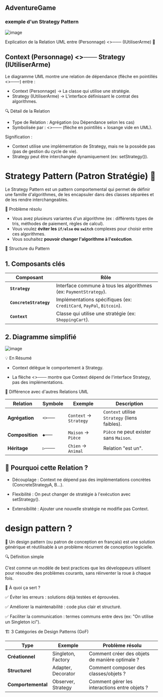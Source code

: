 ## AdventureGame
### exemple d'un Strategy Pattern 


![image](https://github.com/user-attachments/assets/d1ebb4bc-f65d-4359-8598-e09ae20c61d8)


Explication de la Relation UML entre  (Personnage) <>───   (IUtiliserArme) 🎯

## Context (Personnage) <>─── Strategy (IUtiliserArme) 

Le diagramme UML montre une relation de dépendance (flèche en pointillés <>───) entre :

- Context (Personnage) → La classe qui utilise une stratégie.
- Strategy (IUtiliserArme) → L'interface définissant le contrat des algorithmes.


🔍 Détail de la Relation

- Type de Relation : Agrégation (ou Dépendance selon les cas)
- Symbolisée par : <>─── (flèche en pointillés + losange vide en UML).

Signification :

- Context utilise une implémentation de Strategy, mais ne la possède pas (pas de gestion du cycle de vie).
- Strategy peut être interchangée dynamiquement (ex: setStrategy()).


# Strategy Pattern (Patron Stratégie) 🎯

Le Strategy Pattern est un pattern comportemental qui permet de définir une famille d'algorithmes, de les encapsuler dans des classes séparées et de les rendre interchangeables.

📌 Problème résolu

<ul>
    <li> Vous avez plusieurs variantes d'un algorithme (ex : différents types de tris, méthodes de paiement, règles de calcul).           </li>
    <li> Vous voulez <strong>éviter les <code>if/else</code> ou <code>switch</code></strong> complexes pour choisir entre ces algorithmes.</li>
    <li> Vous souhaitez <strong>pouvoir changer l'algorithme à l'exécution</strong>.                                                      </li>
</ul>

🎯 Structure du Pattern

## 1. Composants clés

<table>
    <thead><tr>         <th> Composant </th>                        <th> Rôle </th></tr></thead>
    <tbody>
      <tr><td><strong><code> Strategy          </code></strong></td><td> Interface commune à tous les algorithmes (ex: <code>PaymentStrategy</code>).                         </td></tr>
      <tr><td><strong><code> ConcreteStrategy  </code></strong></td><td> Implémentations spécifiques (ex: <code>CreditCard</code>, <code>PayPal</code>, <code>Bitcoin</code>).</td></tr>
      <tr><td><strong><code> Context           </code></strong></td><td> Classe qui utilise une stratégie (ex: <code>ShoppingCart</code>).                                    </td></tr>
    </tbody>
</table>


## 2. Diagramme simplifié

![image](https://github.com/user-attachments/assets/0017344a-7081-4a6a-b0ab-6cc716ef1173)

💡 En Résumé

- Context délègue le comportement à Strategy.

- La flèche <>─── montre que Context dépend de l'interface Strategy, pas des implémentations.

📌 Différence avec d'autres Relations UML

<table><thead><tr><th>Relation</th><th>Symbole</th><th>Exemple</th><th>Description</th></tr></thead><tbody><tr><td><strong>Agrégation</strong></td><td><code>&lt;&gt;───</code></td><td><code>Context</code> → <code>Strategy</code></td><td><code>Context</code> utilise <code>Strategy</code> (liens faibles).</td></tr><tr><td><strong>Composition</strong></td><td><code>◆───</code></td><td><code>Maison</code> → <code>Pièce</code></td><td><code>Pièce</code> ne peut exister sans <code>Maison</code>.</td></tr><tr><td><strong>Héritage</strong></td><td><code>▷────</code></td><td><code>Chien</code> → <code>Animal</code></td><td>Relation "est un".</td></tr></tbody></table>


## 🎯 Pourquoi cette Relation ?

- Découplage : Context ne dépend pas des implémentations concrètes (ConcreteStrategyA, B...).

- Flexibilité : On peut changer de stratégie à l'exécution avec setStrategy().

- Extensibilité : Ajouter une nouvelle stratégie ne modifie pas Context.



# design pattern ?

🌟 Un design pattern (ou patron de conception en français) est une solution générique et réutilisable à un problème récurrent de conception logicielle.

🔍 Définition simple

C’est comme un modèle de best practices que les développeurs utilisent pour résoudre des problèmes courants, sans réinventer la roue à chaque fois.

📌 À quoi ça sert ?

✅ Éviter les erreurs : solutions déjà testées et éprouvées.

✅ Améliorer la maintenabilité : code plus clair et structuré.

✅ Faciliter la communication : termes communs entre devs (ex: "On utilise un Singleton ici").

🏗 3 Catégories de Design Patterns (GoF)

<div class="markdown-table-wrapper"><table><thead><tr><th>Type</th><th>Exemple</th><th>Problème résolu</th></tr></thead><tbody><tr><td><strong>Créationnel</strong></td><td>Singleton, Factory</td><td>Comment créer des objets de manière optimale ?</td></tr><tr><td><strong>Structurel</strong></td><td>Adapter, Decorator</td><td>Comment composer des classes/objets ?</td></tr><tr><td><strong>Comportemental</strong></td><td>Observer, Strategy</td><td>Comment gérer les interactions entre objets ?</td></tr></tbody></table></div>


